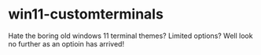 # win11-customterminals
Hate the boring old windows 11 terminal themes? Limited options? Well look no further as an optioin has arrived!
